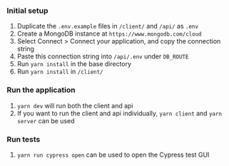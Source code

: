 
### Initial setup
1. Duplicate the `.env.example` files in `/client/` and `/api/` as `.env`
1. Create a MongoDB instance at `https://www.mongodb.com/cloud`
1. Select Connect > Connect your application, and copy the connection string
1. Paste this connection string into `/api/.env` under `DB_ROUTE`
1. Run `yarn install` in the base directory
1. Run `yarn install` in `/client/`

### Run the application
1. `yarn dev` will run both the client and api
1. If you want to run the client and api individually, `yarn client` and `yarn server` can be used

### Run tests
1. `yarn run cypress open` can be used to open the Cypress test GUI
